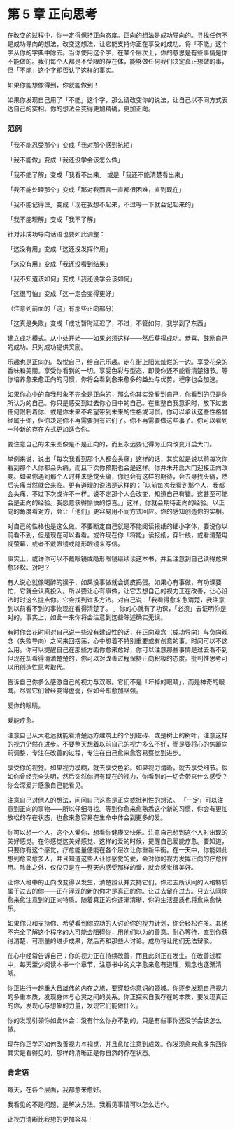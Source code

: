 # 第 5 章 正向思考

在改变的过程中，你一定得保持正向态度。正向的想法是成功导向的。寻找任何不是成功导向的想法，改变这想法，让它能支持你正在享受的成功。将「不能」这个字从你的字典中除去。当你使用这个字，在某个层次上，你的意思是有些事情是你不能做的。我们每个人都是不受限的存在体，能够做任何我们决定真正想做的事，但「不能」这个字却否认了这样的事实。

如果你能想像得到，你就能做到！

如果你发现自己用了「不能」这个字，那么请改变你的说法，让自己以不同方式表达自己的实相。你的想法会变得更加精确，更加正向。

### 范例

「我不能忍受那个」变成「我对那个感到抗拒」

「我不能做」变成「我还没学会该怎么做」

「我不能了解」变成「我看不出来」 或是「我还不能清楚看出来」

「我不能处理那个」变成「那对我而言一直都很困难，直到现在」

「我不能记得住」变成「现在我想不起来，不过等一下就会记起来的」

「我不能理解」变成「我不了解」

针对非成功导向话语也要如此调整：

「这没有用」变成「这还没发挥作用」

「这没有用」变成「我还没看到结果」

「我不知道该如何」变成「我还没学会该如何」

「这很可怕」变成「这一定会变得更好」

（注意到前面的「这」有那些正向部分）

「这真是失败」变成「成功暂时延迟了，不过，不管如何，我学到了东西」

建立成功模式。从小处开始——如果必须这样——然后获得成功。恭喜、鼓励自己的成功。只对成功提供奖励。

乐趣也是正向的。取悦自己，给自己乐趣。走在街上阳光灿烂的一边。享受花朵的香味和美丽。享受你看到的一切。享受色彩与型态，即使你还不能看清楚细节。等你培养愈来愈正向的习惯，你将会看到愈来愈多的益处与优势，程序也会加速。

如果你心中的自我形象不完全是正向的，那么你其实没看到自己，你看到的只是你所认为的自己。你只是感受到过去你心目中的自己。在重整自我意识时，放下过去任何限制着你、或是你未来不希望带到未来的性格或习惯。你可以承认这些性格曾经属于你，但你决定你不再需要拥有它们了。你不再需要做这些事了。你可以看到一种新的存在方式更加适合你。

要注意自己的未来图像是不是正向的，而且永远要记得为正向改变开启大门。

举例来说，说出「每次我看到那个人都会头痛」这样的话，其实就是说以前每次你看到那个人你都会头痛，而且下次你预期也会是这样。你并未开启大门迎接正向改变。如果你遇到那个人时并未感觉头痛，你也会有这样的期待，会去寻找头痛，然后头痛当然就会来临。更有道理的说法是这样的：「以前每次我看到那个人，我都会头痛，不过下次或许不一样。说不定那个人会改变，知道自己有错。这甚至可能会是正向的经验。我愿意获得愉快的惊喜。」这样，你就会期待正向的经验。以正向的角度看对方，会让「他们」更容易用不同方式回应。你的感知创造你的实相。

对自己的性格也是这么做。不要断定自己就是不能阅读报纸的细小字体，要说你以前看不到，但是现在可以看看。或许现在你「将能」读报纸，穿针线，或看清楚电视萤幕，或者不戴眼镜或隐形眼镜来写信。

事实上，或许你可以不戴眼镜或隐形眼镜继续读这本书，并且注意到自己读得愈来愈轻松。对吧？

有人说心就像喝醉的猴子，如果没事做就会调皮捣蛋。如果心有事做，有功课要忙，它就会认真投入。所以要让心有事做，让它去想自己的视力正在改善，让心设法时时这么提点你。它会找到许多方法。对自己说：「我看得愈来愈清楚，我注意到以前看不到的事物现在看得清楚了。 」你的心就有了功课，「必须」去证明你是对的。事实上，如此一来你将会注意到这些陈述确实无误。

有时你会花时间对自己说一些没有建设性的话，在正向观念（成功导向）与负向观念（失败导向）之间来回摆荡，心中想着不特别重要或有创意的事。时间可以不这么用。你可以提醒自己在那些方面你愈来愈好，你可以注意那些事情是过去看不到但现在却看得清清楚楚的，你可以对改善过程保持正向积极的态度。批判性思考可以用创造性思考取代。

告诉自己你多么感激自己的视力与双眼。它们不是「坏掉的眼睛」，而是神奇的眼睛。尽管它们曾经变得虚弱，但如今却愈加坚强。

爱你的眼睛。

爱能疗愈。

注意自己从大老远就能看清楚远方建筑上的个别磁砖、或是树上的树叶，注意这样的视力仍然在进步。不要整天想着以前自己的视力多么不好，而是要将心的焦距向前调整，专注在改善的过程，专注在自己愈来愈容易察觉到进步。

享受你的视觉。如果视力模糊，就去享受色彩。如果视力清晰，就去享受细节。假如你曾经完全失明，然后突然你拥有现在的视力，你看到的一切会带来什么感受？你会深爱并感激自己能看见。

注意自己对他人的想法，问问自己这些是正向或批判性的想法。 「一定」可以注意到正向的事物——所以仔细寻找。等到你愈来愈熟悉这个新的习惯，你会有更加放松的存在状态，也愈来愈容易在生命中体会到更多的爱。

你可以想一个人，这个人爱你，想看你健康又快乐。注意自己想到这个人时出现的美好感觉。在你感觉这美好感觉、这样的爱的时候，提醒自己爱能疗愈。要知道，只要你有这个感觉，疗愈能量便能在各个层次让你重新平衡。在一天中，你能如此想到愈来愈多人，并且知道这些人让你感觉的爱，会对你的视力发挥正向的疗愈作用。除此之外，仅仅只是在一整天内感受那样的爱，就会感觉很美好。

让你人格中的正向改变得以发生，清楚辨认并支持它们。你过去所认同的人格特质属于过去的你——正在浮现的新的你才是真正的你。让过去留在过去。只去认同你愈来愈注意到的正向特质。随着真正的你逐渐清晰，你的生活品质也将愈来愈快乐。

如果你只和支持你、希望看到你成功的人讨论你的视力计划，你会轻松许多。其他不完全了解这个程序的人可能会阻碍你，用他们以为的善意。耐心等待，直到你获得清楚、可测量的进步成果，然后再和那些人讨论。成功将让他们无法辩驳。

在心中经常告诉自己：你的视力正在持续改善，而且此刻正在发生。在改善过程中，每天至少阅读本书一个章节，注意书中的文字愈来愈有道理，观念也逐渐清晰。

你正进行一趟重大且雄伟的内在之旅，要穿越你意识的领域。你逐步发现自己视力的多重本质，发现身体与心灵之间的关系。你正探索自我存在的本质，要发现真正的你，发现心与想象的力量，发现它们能做什么。

你的发现引领你如此体会：没有什么你办不到的，只是有些事你还没学会该怎么做。

现在你正学习如何改善视力与视觉，并且愈加注意到成效。你发现愈来愈多东西你其实是看得见的，那样的清晰正是你自然的存在状态。

### 肯定语

每天，在各个层面，我都愈来愈好。

我看见的不是问题，是解决方法。我看见事情可以怎么运作。

让视力清晰比我想的更加容易！

